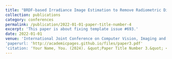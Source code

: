 ```yaml
---
title: "BRDF-based Irradiance Image Estimation to Remove Radiometric Differences for Stereo Matching."
collection: publications
category: conferences
permalink: /publication/2022-01-01-paper-title-number-4
excerpt: 'This paper is about fixing template issue #693.'
date: 2022-01-01
venue: 'International Joint Conference on Computer Vision, Imaging and Computer Graphics'
'paperurl: 'http://academicpages.github.io/files/paper3.pdf'
'citation: 'Your Name, You. (2024). &quot;Paper Title Number 3.&quot; <i>GitHub Journal of Bugs</i>. 1(3).'
---
```

